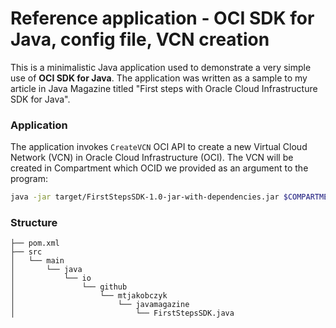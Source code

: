 # Reference application - OCI SDK for Java, config file, VCN creation
This is a minimalistic Java application used to demonstrate a very simple use of **OCI SDK for Java**. The application was written as a sample to my article in Java Magazine titled "First steps with Oracle Cloud Infrastructure SDK for Java".

### Application
The application invokes `CreateVCN` OCI API to create a new Virtual Cloud Network (VCN) in Oracle Cloud Infrastructure (OCI). The VCN will be created in Compartment which OCID we provided as an argument to the program:

```bash
java -jar target/FirstStepsSDK-1.0-jar-with-dependencies.jar $COMPARTMENT_OCID
```

### Structure
```
├── pom.xml
├── src
│   └── main
│       └── java
│           └── io
│               └── github
│                   └── mtjakobczyk
│                       └── javamagazine
│                           └── FirstStepsSDK.java
```

